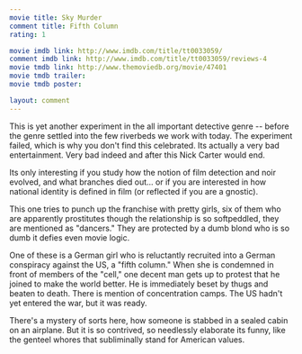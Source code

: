 ```yaml
---
movie title: Sky Murder
comment title: Fifth Column
rating: 1

movie imdb link: http://www.imdb.com/title/tt0033059/
comment imdb link: http://www.imdb.com/title/tt0033059/reviews-4
movie tmdb link: http://www.themoviedb.org/movie/47401
movie tmdb trailer: 
movie tmdb poster: 

layout: comment
---
```


This is yet another experiment in the all important detective genre -- before the genre settled into the few riverbeds we work with today. The experiment failed, which is why you don't find this celebrated. Its actually a very bad entertainment. Very bad indeed and after this Nick Carter would end. 

Its only interesting if you study how the notion of film detection and noir evolved, and what branches died out... or if you are interested in how national identity is defined in film (or reflected if you are a gnostic). 

This one tries to punch up the franchise with pretty girls, six of them who are apparently prostitutes though the relationship is so softpeddled, they are mentioned as "dancers." They are protected by a dumb blond who is so dumb it defies even movie logic. 

One of these is a German girl who is reluctantly recruited into a German conspiracy against the US, a "fifth column." When she is condemned in front of members of the "cell," one decent man gets up to protest that he joined to make the world better. He is immediately beset by thugs and beaten to death. There is mention of concentration camps. The US hadn't yet entered the war, but it was ready.

There's a mystery of sorts here, how someone is stabbed in a sealed cabin on an airplane. But it is so contrived, so needlessly elaborate its funny, like the genteel whores that subliminally stand for American values.